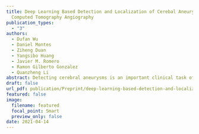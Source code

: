 ```yaml
---
title: Deep Learning Based Detection and Localization of Cerebal Aneurysms in
  Computed Tomography Angiography
publication_types:
  - "3"
authors:
  - Dufan Wu
  - Daniel Montes
  - Ziheng Duan
  - Yangsibo Huang
  - Javier M. Romero
  - Ramon Gilberto Gonzalez
  - Quanzheng Li
abstract: Detecting cerebral aneurysms is an important clinical task of brain computed tomography angiography (CTA). However, human interpretation could be time consuming due to the small size of some aneurysms. In this work, we proposed DeepBrain, a deep learning based cerebral aneurysm detection and localization algorithm. The algorithm consisted of a 3D faster region-proposal convolution neural network for aneurysm detection and localization, and a 3D multi-scale fully convolutional neural network for false positive reduction. Furthermore, a novel hierarchical non-maximum suppression algorithm was proposed to process the detection results in 3D, which greatly reduced the time complexity by eliminating unnecessary comparisons. DeepBrain was trained and tested on 550 brain CTA scans and achieved sensitivity of 93.3% with 0.3 false positives per patient on average.
draft: false
url_pdf: publication/Preprint/deep-learning-based-detection-and-localization-of-cerebal-aneurysms-in-computed-tomography-angiography/2005.11098.pdf
featured: false
image:
  filename: featured
  focal_point: Smart
  preview_only: false
date: 2021-04-14
---
```

